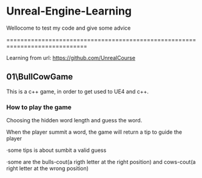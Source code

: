 # Unreal-Engine-Learning

Wellocome to test my code and give some advice


=============================================================================

Learning from url: https://github.com/UnrealCourse
## 01\BullCowGame
This is a c++ game, in order to get used to UE4 and c++.

### How to play the game
Choosing the hidden word length and guess the word.

When the player summit a word, the game will return a tip to guide the player

·some tips is about sumbit a valid guess

·some are the bulls-cout(a rigth letter at the right position) and cows-cout(a right letter at the wrong position)



